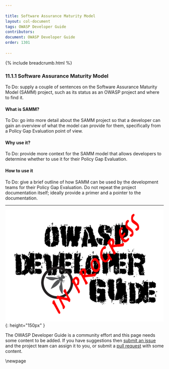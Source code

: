 ```yaml
---

title: Software Assurance Maturity Model
layout: col-document
tags: OWASP Developer Guide
contributors:
document: OWASP Developer Guide
order: 1301

---
```


{% include breadcrumb.html %}

### 11.1.1 Software Assurance Maturity Model

To Do: supply a couple of sentences on the Software Assurance Maturity Model (SAMM) project,
such as its status as an OWASP project and where to find it.

#### What is SAMM?

To Do: go into more detail about the SAMM project so that a developer can gain an overview
of what the model can provide for them, specifically from a Policy Gap Evaluation point of view.

#### Why use it?

To Do: provide more context for the SAMM model that allows developers
to determine whether to use it for their Policy Gap Evaluation.

#### How to use it

To Do: give a brief outline of how SAMM can be used by the development teams for their Policy Gap Evaluation.
Do not repeat the project documentation itself; ideally provide a primer and a pointer to the documentation.

----

![Developer Guide](../../assets/images/dg_wip.png "OWASP Developer Guide"){: height="150px" }

The OWASP Developer Guide is a community effort and this page needs some content to be added.
If you have suggestions then [submit an issue][issue130101] and the project team can assign it to you,
or submit a [pull request][pr] with some content.

[issue130101]: https://github.com/OWASP/www-project-developer-guide/issues/new?labels=enhancement&template=request.md&title=Update:%2013-policy-gap-evaluation/01-guides/01-samm
[pr]: https://github.com/OWASP/www-project-developer-guide/pulls

\newpage
